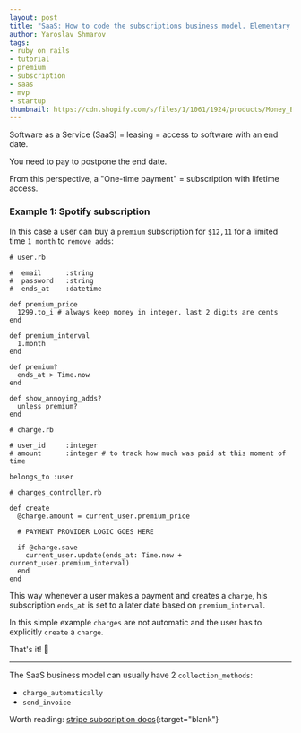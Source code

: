 ```yaml
---
layout: post
title: "SaaS: How to code the subscriptions business model. Elementary level (Spotify)"
author: Yaroslav Shmarov
tags: 
- ruby on rails
- tutorial
- premium
- subscription
- saas
- mvp
- startup
thumbnail: https://cdn.shopify.com/s/files/1/1061/1924/products/Money_Bag_Emoji_grande.png?v=1571606064
---
```


Software as a Service (SaaS) = leasing = access to software with an end date.

You need to pay to postpone the end date.

From this perspective, a "One-time payment" = subscription with lifetime access.

### Example 1: Spotify subscription

In this case a user can buy a  `premium` subscription for `$12,11` for a limited time `1 month` to `remove adds`:

```
# user.rb

#  email      :string
#  password   :string
#  ends_at    :datetime

def premium_price
  1299.to_i # always keep money in integer. last 2 digits are cents
end

def premium_interval
  1.month
end

def premium?
  ends_at > Time.now
end

def show_annoying_adds?
  unless premium?
end
```

```
# charge.rb

# user_id     :integer
# amount      :integer # to track how much was paid at this moment of time

belongs_to :user
```

```
# charges_controller.rb

def create
  @charge.amount = current_user.premium_price

  # PAYMENT PROVIDER LOGIC GOES HERE

  if @charge.save
    current_user.update(ends_at: Time.now + current_user.premium_interval)
  end
end
```

This way whenever a user makes a payment and creates a `charge`, 
his subscription `ends_at` is set to a later date based on `premium_interval`.

In this simple example `charges` are not automatic and the user has to explicitly `create` a `charge`.

That's it! 🤠

****

The SaaS business model can usually have 2 `collection_methods`:
* `charge_automatically` 
* `send_invoice` 

Worth reading: [stripe subscription docs](https://stripe.com/docs/api/subscriptions/){:target="blank"}
